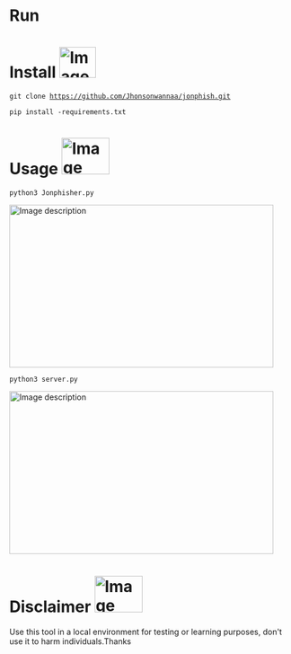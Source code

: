 # Run




# Install  <img src="https://th.bing.com/th/id/OIP.bzv7RAtwpbL8hhK_zHjceAAAAA?w=136&h=180&c=7&r=0&o=5&pid=1.7" alt="Image description" width="65" height="55">







<code>git clone https://github.com/Jhonsonwannaa/jonphish.git</code>


<code>pip install -requirements.txt</code>





# Usage <img src="https://th.bing.com/th/id/OIP.s41Z0tfRcuQ-ep4sdtRXQwHaH_?w=170&h=183&c=7&r=0&o=5&pid=1.7" alt="Image description" width="85" height="65">




<code>python3 Jonphisher.py</code>

<img src="https://i.postimg.cc/TY2Fk2Vy/jpp.png" alt="Image description" width="470" height="290">



<code>python3 server.py</code>

<img src="https://i.postimg.cc/2jWSzwMd/server.png" alt="Image description" width="470" height="290">








# Disclaimer <img src="https://th.bing.com/th?id=OIP.0rm5V4oiN1hyu55eRngZ-gHaD3&w=345&h=180&c=8&rs=1&qlt=90&o=6&pid=3.1&rm=2" alt="Image description" width="85" height="65">
Use this tool in a local environment for testing or learning purposes, don't use it to harm individuals.Thanks

